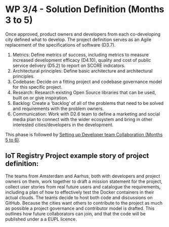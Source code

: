 # WP 3/4 - Solution Definition (Months 3 to 5)

Once approved, product owners and developers from each co-developing city defined what to develop. The project definition serves as an Agile replacement of the specifications of software (D3.7).

1. Metrics: Define metrics of success, including metrics to measure increased development efficacy (D4.10), quality and cost of public service delivery (D5.2) to report on SCORE indicators.
2. Architectural principles: Define basic architecture and architectural principles.
3. Codebase: Decide on a fitting project and codebase governance model for this specific project.
4. Research: Research existing Open Source libraries that can be used, built on or give inspiration.
5. Backlog: Create a ‘backlog’ of all of the problems that need to be solved and requirements with the problem owners.
6. Communication: Work with D2.6 team to define a marketing and social media plan to connect with the wider ecosystem and bring in other interested cities/developers in the development.

This phase is followed by [Setting up Developer team Collaboration (Months 5 to 6)](development-setup.md).

## IoT Registry Project example story of project definition:

The teams from Amsterdam and Aarhus, both with developers and project owners on them, work together to draft a mission statement for the project, collect user stories from real future users and catalogue the requirements, including a plan of how to effectively test the Docker containers in their actual clouds.  The teams decide to host  both code and discussions on GitHub. Because the cities want others to contribute to the project as much as possible a project governance and contributor model is drafted. This outlines how future collaborators can join, and that the code will be published under a a EUPL licence.
